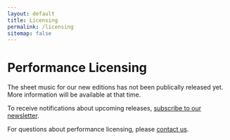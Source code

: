 ```yaml
---
layout: default
title: Licensing
permalink: /licensing
sitemap: false
---
```


# Performance Licensing

The sheet music for our new editions has not been publically released yet.
More information will be available at that time.

To receive notifications about upcoming releases, [subscribe to our newsletter](/subscribe).

For questions about performance licensing, please [contact us](/contact "Send a message to our office").
